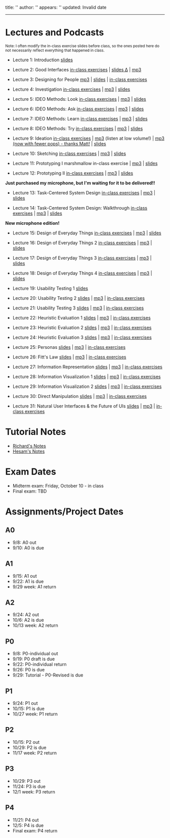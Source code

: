 title: ''
author: ''
appears: ''
updated: Invalid date

---

# Lectures and Podcasts

<span style="font-size:83%">Note: I often modify the in-class exercise slides before class, so the ones posted here do not necessarily reflect everything that happened in class.</span>

* Lecture 1: Introduction
[slides](Teaching/481-1-introduction.pptx)

* Lecture 2: Good Interfaces
[in-class exercises](Teaching/481-2-exercises.pptx) | [slides](?action=upload&upname=481-2-good-interface.pptx.md)[ Δ](?action=upload&upname=481-2-good-interface.pptx.md) | [mp3](Teaching/481-2-good-interfaces.mp3)

* Lecture 3: Designing for People
[mp3](Teaching/481-3-designing-for-people.mp3) | [slides](Teaching/481-3-designing-for-people.pptx) | [in-class exercises](Teaching/481-3-exercises.pptx)

* Lecture 4: Investigation
[in-class exercises](Teaching/481-4-exercises.pptx) | [mp3](Teaching/481-4-investigation.mp3) | [slides](Teaching/481-4-investigation.pptx)

* Lecture 5: IDEO Methods: Look
[in-class exercises](Teaching/481-5-exercises.pptx) | [mp3](Teaching/481-5-ideo-look.mp3) | [slides](Teaching/481-5-ideo-look.pptx)

* Lecture 6: IDEO Methods: Ask
[in-class exercises](Teaching/481-6-exercises.pptx) | [mp3](Teaching/481-6-ideo-ask.mp3) | [slides](Teaching/481-6-ideo-ask.pptx)

* Lecture 7: IDEO Methods: Learn
[in-class exercises](Teaching/481-7-exercises.pptx) | [mp3](Teaching/481-7-ideo-learn.mp3) | [slides](Teaching/481-7-ideo-learn.pptx)

* Lecture 8: IDEO Methods: Try
[in-class exercises](Teaching/481-8-exercises.pptx) | [mp3](Teaching/481-8-ideo-try.mp3) | [slides](Teaching/481-8-ideo-try.pptx)

* Lecture 9: Ideation
[in-class exercises](Teaching/481-9-exercises.pptx) | [mp3](Teaching/481-9-ideation.mp3) (listen at low volume!) | [mp3 (now with fewer pops) - thanks Matt!](Teaching/481-9-ideation-fewer-pops.mp3) | [slides](Teaching/481-9-ideation.pptx)

* Lecture 10: Sketching
[in-class exercises](Teaching/481-10-exercises.pptx) | [mp3](Teaching/481-10-sketching.mp3) | [slides](Teaching/481-10-sketching.pptx)

* Lecture 11: Prototyping I
marshmallow in-class exercise | [mp3](Teaching/481-11-prototyping-1.mp3) | [slides](Teaching/481-11-prototyping-1.pptx)

* Lecture 12: Prototyping II
[in-class exercises](Teaching/481-12-exercises.pptx) | [mp3](Teaching/481-12-prototyping-2.mp3) | [slides](Teaching/481-12-prototyping-2.pptx)

**Just purchased my microphone, but I'm waiting for it to be delivered!!**
* Lecture 13: Task-Centered System Design
[in-class exercises](Teaching/481-13-exercises.pptx) | [mp3](Teaching/481-13-task-centered-system-design-1.mp3) | [slides](Teaching/481-13-task-centered-system-design-1.pptx)

* Lecture 14: Task-Centered System Design: Walkthrough
[in-class exercises](Teaching/481-14-exercises.pptx) | [mp3](Teaching/481-14-task-centered-system-design-2.mp3) | [slides](Teaching/481-14-task-centered-system-design-2.pptx)

**New microphone edition!**
* Lecture 15: Design of Everyday Things
[in-class exercises](Teaching/481-15-exercises.pptx) | [mp3](Teaching/481-15-design-of-everyday-things-1.mp3) | [slides](Teaching/481-15-design-of-everyday-things-1.pptx)

* Lecture 16: Design of Everyday Things 2
[in-class exercises](Teaching/481-16-exercises.pptx) | [mp3](Teaching/481-16-design-of-everyday-things-2.mp3) | [slides](Teaching/481-16-design-of-everyday-things-2.pptx)

* Lecture 17: Design of Everyday Things 3
[in-class exercises](Teaching/481-17-exercises.pptx) | [mp3](Teaching/481-17-design-of-everyday-things-3.mp3) | [slides](Teaching/481-17-design-of-everyday-things-3.pptx)

* Lecture 18: Design of Everyday Things 4
[in-class exercises](Teaching/481-18-exercises.pptx) | [mp3](Teaching/481-18-design-of-everyday-things-4.mp3) | [slides](Teaching/481-18-design-of-everyday-things-4.pptx)

* Lecture 19: Usability Testing 1
[slides](Teaching/481-19-usability-testing-1.pptx)

* Lecture 20: Usability Testing 2
[slides](Teaching/481-20-usability-testing-2.pptx) | [mp3](Teaching/481-20-usability-testing-2.mp3) | [in-class exercises](Teaching/481-20-exercises.pptx)

* Lecture 21: Usability Testing 3
[slides](Teaching/481-21-usability-testing-3.pptx) | [mp3](Teaching/481-21-usability-testing-3.mp3) | [in-class exercises](Teaching/481-21-exercises.pptx)

* Lecture 22: Heuristic Evaluation 1
[slides](Teaching/481-22-heuristic-evaluation-1.pptx) | [mp3](Teaching/481-22-heuristic-evaluation-1.mp3) | [in-class exercises](Teaching/481-22-exercises.pptx)

* Lecture 23: Heuristic Evaluation 2
[slides](Teaching/481-23-heuristic-evaluation-2.pptx) | [mp3](Teaching/481-23-heuristic-evaluation-2.mp3) | [in-class exercises](Teaching/481-23-exercises.pptx)

* Lecture 24: Heuristic Evaluation 3
[slides](Teaching/481-24-heuristic-evaluation-3.pptx) | [mp3](Teaching/481-24-heuristic-evaluation-3.mp3) | [in-class exercises](Teaching/481-24-exercises.pptx)

* Lecture 25: Personas
[slides](Teaching/481-25-personas.pptx) | [mp3](Teaching/481-25-personas.mp3) | [in-class exercises](Teaching/481-25-exercises.pptx)

* Lecture 26: Fitt's Law
[slides](Teaching/481-26-fitts-law.pptx) | [mp3](Teaching/481-26-fitts-law.mp3) | [in-class exercises](Teaching/481-26-exercises.pptx)

* Lecture 27: Information Representation
[slides](Teaching/481-27-information-representation.pptx) | [mp3](Teaching/481-27-information-representation.mp3) | [in-class exercises](Teaching/481-27-exercises.pptx)

* Lecture 28: Information Visualization 1
[slides](Teaching/481-28-information-visualization-1.pptx) | [mp3](Teaching/481-28-information-visualization-1.mp3) | [in-class exercises](Teaching/481-28-exercises.pptx)

* Lecture 29: Information Visualization 2
[slides](Teaching/481-29-information-visualization-2.pptx) | [mp3](Teaching/481-29-information-visualization-2.mp3) | [in-class exercises](Teaching/481-29-exercises.pptx)

* Lecture 30: Direct Manipulation
[slides](Teaching/481-30-direct-manipulation.pptx) | [mp3](Teaching/481-30-direct-manipulation.mp3) | [in-class exercises](Teaching/481-30-exercises.pptx)

* Lecture 31: Natural User Interfaces & the Future of UIs
[slides](Teaching/481-31-nui.pptx) | [mp3](Teaching/481-31-nui.mp3) | [in-class exercises](Teaching/481-31-exercises.pptx)

# Tutorial Notes

* [Richard's Notes](http://pages.cpsc.ucalgary.ca/~tanr/CPSC481F2014.html)
* [Hesam's Notes](http://pages.cpsc.ucalgary.ca/~halizade/481_Slides.html)

# Exam Dates

* Midterm exam: Friday, October 10 - in class
* Final exam: TBD

# Assignments/Project Dates

## A0

* 9/8: A0 out
* 9/10: A0 is due

## A1

* 9/15: A1 out
* 9/22: A1 is due
* 9/29 week: A1 return

## A2

* 9/24: A2 out
* 10/6: A2 is due
* 10/13 week: A2 return

## P0

* 9/8: P0-individual out
* 9/19: P0 draft is due
* 9/22: P0-individual return
* 9/26: P0 is due
* 9/29: Tutorial - P0-Revised is due

## P1

* 9/24: P1 out
* 10/15: P1 is due
* 10/27 week: P1 return

## P2

* 10/15: P2 out
* 10/29: P2 is due
* 11/17 week: P2 return

## P3

* 10/29: P3 out
* 11/24: P3 is due
* 12/1 week: P3 return

## P4

* 11/21: P4 out
* 12/5: P4 is due
* Final exam: P4 return

